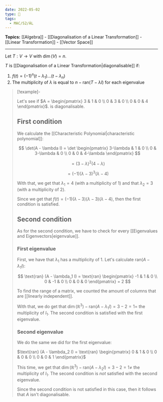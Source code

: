 ```yaml
---
date: 2022-05-02
type: 🧠
tags:
  - MAC/S2/ÁL
---
```


**Topics:** [[Algebra]] - [[Diagonalisation of a Linear Transformation]] - [[Linear Transformation]] - [[Vector Space]]

---

Let $T : V \to V$ with $\dim(V) = n$.

$T$ is [[Diagonalisation of a Linear Transformation|diagonalisable]] if:

1. $f(t) = (-1)^n (t - \lambda_1) \dots (t - \lambda_n)$
2. The multiplicity of $\lambda$ is equal to $n - \text{ran}(T - \lambda I)$ for each eigenvalue

> [!example]-
>
> Let's see if $A = \begin{pmatrix} 3 & 1 & 0 \\ 0 & 3 & 0 \\ 0 & 0 & 4 \end{pmatrix}$. is diagonalisable.
>
> ## First condition
>
> We calculate the [[Characteristic Polynomial|characteristic polynomial]]:
>
> $$
> \det(A - \lambda I) = \det \begin{pmatrix} 3-\lambda & 1 & 0 \\ 0 & 3-\lambda & 0 \\ 0 & 0 & 4-\lambda \end{pmatrix}
> $$
>
> $$
> = (3-\lambda)^2 (4-\lambda)
> $$
>
> $$
> = (-1)(\lambda-3)^3 (\lambda-4)
> $$
>
> With that, we get that $\lambda_1 = 4$ (with a multiplicity of 1) and that $\lambda_2 = 3$ (with a multiplicity of 2).
>
> Since we get that $f(t) = (-1) (\lambda-3) (\lambda-3) (\lambda-4)$, then the first condition is satisfied.
>
> ## Second condition
>
> As for the second condition, we have to check for every [[Eigenvalues and Eigenvectors|eigenvalue]].
>
> ### First eigenvalue
>
> First, we have that $\lambda_1$ has a multiplicity of 1. Let's calculate $\text{ran} (A - \lambda_1 I)$:
>
> $$
> \text{ran} (A - \lambda_1 I) = \text{ran} \begin{pmatrix} -1 & 1 & 0 \\ 0 & -1 & 0 \\ 0 & 0 & 0 \end{pmatrix} = 2
> $$
>
> To find the range of a matrix, we counted the amount of columns that are [[linearly independent]].
>
> With that, we do get that $\dim(\mathbb{R}^3) - \text{ran} (A - \lambda_1 I) = 3 - 2 = 1 =$ the multiplicity of $l_1$. The second condition is satisfied with the first eigenvalue.
>
> ### Second eigenvalue
>
> We do the same we did for the first eigenvalue:
>
> $\text{ran} (A - \lambda_2 I) = \text{ran} \begin{pmatrix} 0 & 1 & 0 \\ 0 & 0 & 0 \\ 0 & 0 & 1 \end{pmatrix}$
>
> This time, we get that $\dim(\mathbb{R}^3) - \text{ran} (A - \lambda_2 I) = 3 - 2 = 1 \neq$ the multiplicity of $l_1$. The second condition is _not_ satisfied with the second eigenvalue.
>
> Since the second condition is not satisfied in this case, then it follows that $A$ isn't diagonalisable.
